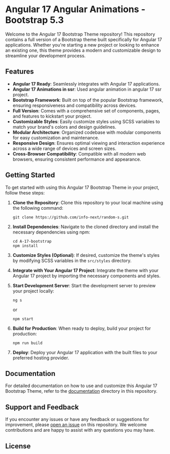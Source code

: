 # Angular 17 Angular Animations - Bootstrap 5.3

Welcome to the Angular 17 Bootstrap Theme repository! This repository contains a full version of a Bootstrap theme built specifically for Angular 17 applications. Whether you're starting a new project or looking to enhance an existing one, this theme provides a modern and customizable design to streamline your development process.

## Features

- **Angular 17 Ready**: Seamlessly integrates with Angular 17 applications.
- **Angular 17 Animations in ssr**: Used angular animation in angular 17 ssr project.
- **Bootstrap Framework**: Built on top of the popular Bootstrap framework, ensuring responsiveness and compatibility across devices.
- **Full Version**: Comes with a comprehensive set of components, pages, and features to kickstart your project.
- **Customizable Styles**: Easily customize styles using SCSS variables to match your brand's colors and design guidelines.
- **Modular Architecture**: Organized codebase with modular components for easy customization and maintenance.
- **Responsive Design**: Ensures optimal viewing and interaction experience across a wide range of devices and screen sizes.
- **Cross-Browser Compatibility**: Compatible with all modern web browsers, ensuring consistent performance and appearance.

## Getting Started

To get started with using this Angular 17 Bootstrap Theme in your project, follow these steps:

1. **Clone the Repository**: Clone this repository to your local machine using the following command:

    ```
    git clone https://github.com/info-next/random-s.git
    ```

2. **Install Dependencies**: Navigate to the cloned directory and install the necessary dependencies using npm:

    ```
    cd A-17-bootstrap
    npm install
    ```

3. **Customize Styles (Optional)**: If desired, customize the theme's styles by modifying SCSS variables in the `src/styles` directory.

4. **Integrate with Your Angular 17 Project**: Integrate the theme with your Angular 17 project by importing the necessary components and styles.

5. **Start Development Server**: Start the development server to preview your project locally:

    ```
    ng s
    ```
    or
    
    ```
    npm start
    ```

6. **Build for Production**: When ready to deploy, build your project for production:

    ```
    npm run build
    ```

7. **Deploy**: Deploy your Angular 17 application with the built files to your preferred hosting provider.

## Documentation

For detailed documentation on how to use and customize this Angular 17 Bootstrap Theme, refer to the [documentation](https://angular.io/) directory in this repository.

## Support and Feedback

If you encounter any issues or have any feedback or suggestions for improvement, please [open an issue](https://github.com/info-next/random-s) on this repository. We welcome contributions and are happy to assist with any questions you may have.

## License

